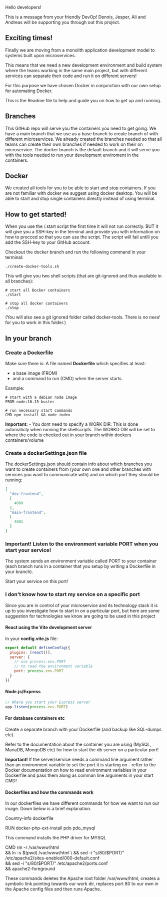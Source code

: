 Hello developers!

This is a message from your friendly DevOp!
Dennis, Jesper, Ali and Andreas will be supporting you through out this project.

## Exciting times!
Finally we are moving from a monolith application development model to systems built upon microservices.

This means that we need a new development environment and build system where the teams working in the same main project, but with different services can separate their code and run it on different servers!

For this purpose we have chosen Docker in conjunction with our own setup for automating Docker.

This is the Readme file to help and guide you on how to get up and running.

## Branches
This GitHub repo will serve you the containers you need to get going. We have a main branch that we use as a base branch to create branch of with different microservices. We already created the branches needed so that all teams can create their own branches if needed to work on their on microservice. The docker branch is the default branch and it will serve you with the tools needed to run your development enviroment in the containers.

## Docker
We created all tools for you to be able to start and stop containers. If you are not familiar with docker we suggest using docker desktop. You will be able to start and stop single containers directly instead of using terminal.

## How to get started!
When you use the /.start script the first time it will not run correctly. BUT it will give you a SSH-key in the terminal and provide you with information on how to procced so that you can use the script. The script will fail untill you add the SSH-key to your GitHub account.

Checkout the docker branch and run the following command in your terminal:

```
./create-docker-tools.sh
```

This will give you two shell scripts (that are git-ignored and thus available in all branches):

```
# start all Docker containers
./start
```

```
# stop all docker containers
./stop
```

(You will also see a git ignored folder called docker-tools. There is *no need* for you to work in this folder.)

## In your branch

### Create a Dockerfile
Make sure there is: A file named **Dockerfile** which specifies at least:
* a base image (FROM) 
* and a command to run (CMD) when the server starts.

Example:

```
# start with a debian node image
FROM node:16.15-buster

# run necessary start commands
CMD npm install && node index
```

**Important:** - You dont need to specify a WORK DIR. This is done automaticly when running the shellscripts. The WORKD DIR will be set to where the code is checked out in your branch within dockers containers/volume

### Create a dockerSettings.json file
The dockerSettings.json should contain info about which branches you want to create containers from (your own one and other branches with services you want to communicate with) and on which port they should be running:

```json
[
  "dev-frontend",
  [
    4000
  ],
  "main-frontend",
  [
    4001
  ]
]
```

### Important! Listen to the environment variable PORT when you start your service!

The system sends an environment variable called PORT to your container (each branch runs in a container that you setup by writing a Dockerfile in your branch).

Start your service on this port!

### I don't know how to start my service on a specific port

Since you are in control of your microservice and its technology stack it is up to you investigate how to start in on a particular port, but here are some suggestion for technologies we know are going to be used in this project

#### React using the Vite development server

In your **config.vite.js** file:

```js
export default defineConfig({
  plugins: [react()],
  server: {
    // use process.env.PORT
    // to read the environment variable
    port: process.env.PORT
  }
})
```

#### Node.js/Express

```js
// Where you start your Express server
app.listen(process.env.PORT)
```

#### For database containers etc
Create a separate branch with your Dockerfile (and backup like SQL-dumps etc).

Refer to the documentation about the container you are using (MySQL, MariaDB, MongoDB etc) for how to start the db server on a particular port!

**Important!** If the server/service needs a command line argument rather than an environment variable to set the port it is starting on -  refter to the Docker documentation on how to read environment variables in your Dockerfile and pass them along as comman line arguments in your start CMD!



#### Dockerfiles and how the commands work

In our dockerfiles we have different commands for how we want to run our image. Down below is a brief explanation.

Country-info dockerfile

RUN docker-php-ext-install pdo pdo_mysql

  This command installs the PHP driver for MYSQL

CMD rm -r /var/www/html \
  && ln -s $(pwd) /var/www/html \
  && sed -i "s/80/$PORT/" /etc/apache2/sites-enabled/000-default.conf \
  && sed -i "s/80/$PORT/" /etc/apache2/ports.conf \
  && apache2-foreground

  These commands deletes the Apache root folder /var/www/html, creates a symbolic link pointing
  towards our work dir, replaces port 80 to our own in the Apache config files and then runs Apache.

  